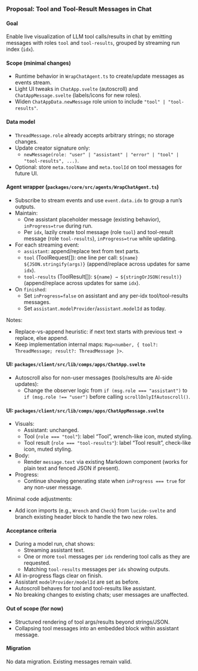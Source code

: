 ### Proposal: Tool and Tool-Result Messages in Chat

#### Goal
Enable live visualization of LLM tool calls/results in chat by emitting messages with roles `tool` and `tool-results`, grouped by streaming run index (`idx`).

#### Scope (minimal changes)
- Runtime behavior in `WrapChatAgent.ts` to create/update messages as events stream.
- Light UI tweaks in `ChatApp.svelte` (autoscroll) and `ChatAppMessage.svelte` (labels/icons for new roles).
- Widen `ChatAppData.newMessage` role union to include `"tool" | "tool-results"`.

#### Data model
- `ThreadMessage.role` already accepts arbitrary strings; no storage changes.
- Update creator signature only:
  - `newMessage(role: "user" | "assistant" | "error" | "tool" | "tool-results", ...)`.
- Optional: store `meta.toolName` and `meta.toolId` on tool messages for future UI.

#### Agent wrapper (`packages/core/src/agents/WrapChatAgent.ts`)
- Subscribe to stream events and use `event.data.idx` to group a run’s outputs.
- Maintain:
  - One assistant placeholder message (existing behavior), `inProgress=true` during run.
  - Per `idx`, lazily create tool message (role `tool`) and tool-result message (role `tool-results`), `inProgress=true` while updating.
- For each streaming event:
  - `assistant`: append/replace text from text parts.
  - `tool` (ToolRequest[]): one line per call: `${name} ${JSON.stringify(args)}` (append/replace across updates for same `idx`).
  - `tool-results` (ToolResult[]): `${name} → ${stringOrJSON(result)}` (append/replace across updates for same `idx`).
- On `finished`:
  - Set `inProgress=false` on assistant and any per-idx tool/tool-results messages.
  - Set `assistant.modelProvider`/`assistant.modelId` as today.

Notes:
- Replace-vs-append heuristic: if next text starts with previous text → replace, else append.
- Keep implementation internal maps: `Map<number, { tool?: ThreadMessage; result?: ThreadMessage }>`.

#### UI: `packages/client/src/lib/comps/apps/ChatApp.svelte`
- Autoscroll also for non-user messages (tools/results are AI-side updates):
  - Change the observer logic from `if (msg.role === "assistant")` to `if (msg.role !== "user")` before calling `scrollOnlyIfAutoscroll()`.

#### UI: `packages/client/src/lib/comps/apps/ChatAppMessage.svelte`
- Visuals:
  - Assistant: unchanged.
  - Tool (`role === "tool"`): label “Tool”, wrench-like icon, muted styling.
  - Tool result (`role === "tool-results"`): label “Tool result”, check-like icon, muted styling.
- Body:
  - Render `message.text` via existing Markdown component (works for plain text and fenced JSON if present).
- Progress:
  - Continue showing generating state when `inProgress === true` for any non-user message.

Minimal code adjustments:
- Add icon imports (e.g., `Wrench` and `Check`) from `lucide-svelte` and branch existing header block to handle the two new roles.

#### Acceptance criteria
- During a model run, chat shows:
  - Streaming assistant text.
  - One or more `tool` messages per `idx` rendering tool calls as they are requested.
  - Matching `tool-results` messages per `idx` showing outputs.
- All in-progress flags clear on finish.
- Assistant `modelProvider/modelId` are set as before.
- Autoscroll behaves for tool and tool-results like assistant.
- No breaking changes to existing chats; user messages are unaffected.

#### Out of scope (for now)
- Structured rendering of tool args/results beyond strings/JSON.
- Collapsing tool messages into an embedded block within assistant message.

#### Migration
No data migration. Existing messages remain valid.


